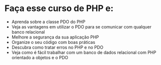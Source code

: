 # Faça esse curso de PHP e:
* Aprenda sobre a classe PDO do PHP
* Veja as vantagens em utilizar o PDO para se comunicar com qualquer banco relacional
* Melhore a segurança da sua aplicação PHP
* Organize o seu código com boas práticas
* Descubra como tratar erros no PHP e no PDO
* Veja como é fácil trabalhar com um banco de dados relacional com PHP orientado a objetos e o PDO